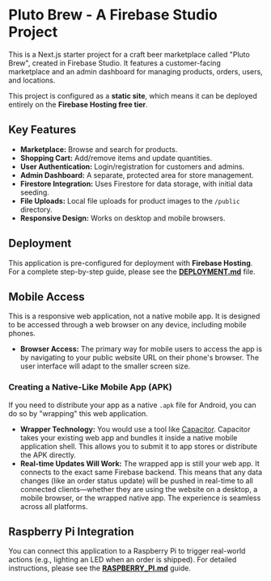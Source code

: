 
# Pluto Brew - A Firebase Studio Project

This is a Next.js starter project for a craft beer marketplace called "Pluto Brew", created in Firebase Studio. It features a customer-facing marketplace and an admin dashboard for managing products, orders, users, and locations.

This project is configured as a **static site**, which means it can be deployed entirely on the **Firebase Hosting free tier**.

## Key Features

- **Marketplace:** Browse and search for products.
- **Shopping Cart:** Add/remove items and update quantities.
- **User Authentication:** Login/registration for customers and admins.
- **Admin Dashboard:** A separate, protected area for store management.
- **Firestore Integration:** Uses Firestore for data storage, with initial data seeding.
- **File Uploads:** Local file uploads for product images to the `/public` directory.
- **Responsive Design:** Works on desktop and mobile browsers.

## Deployment

This application is pre-configured for deployment with **Firebase Hosting**. For a complete step-by-step guide, please see the **[DEPLOYMENT.md](./DEPLOYMENT.md)** file.

## Mobile Access

This is a responsive web application, not a native mobile app. It is designed to be accessed through a web browser on any device, including mobile phones.

- **Browser Access:** The primary way for mobile users to access the app is by navigating to your public website URL on their phone's browser. The user interface will adapt to the smaller screen size.

### Creating a Native-Like Mobile App (APK)

If you need to distribute your app as a native `.apk` file for Android, you can do so by "wrapping" this web application.

- **Wrapper Technology:** You would use a tool like [Capacitor](https://capacitorjs.com/). Capacitor takes your existing web app and bundles it inside a native mobile application shell. This allows you to submit it to app stores or distribute the APK directly.
- **Real-time Updates Will Work:** The wrapped app is still your web app. It connects to the exact same Firebase backend. This means that any data changes (like an order status update) will be pushed in real-time to all connected clients—whether they are using the website on a desktop, a mobile browser, or the wrapped native app. The experience is seamless across all platforms.

## Raspberry Pi Integration

You can connect this application to a Raspberry Pi to trigger real-world actions (e.g., lighting an LED when an order is shipped). For detailed instructions, please see the **[RASPBERRY_PI.md](./RASPBERRY_PI.md)** guide.
